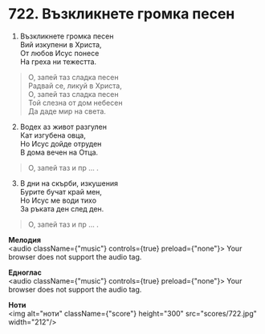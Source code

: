 # 722. Възкликнете громка песен  

1. Възкликнете громка песен  
Вий изкупени в Христа,  
От любов Исус понесе  
На греха ни тежестта.  

> О, запей таз сладка песен  
> Радвай се, ликуй в Христа,  
> О, запей таз сладка песен  
> Той слезна от дом небесен  
> Да даде мир на света.  

2. Водех аз живот разгулен  
Кат изгубена овца,  
Но Исус дойде отруден  
В дома вечен на Отца.  

> О, запей таз и пр ... .  

3. В дни на скърби, изкушения  
Бурите бучат край мен,  
Но Исус ме води тихо  
За ръката ден след ден.  

> О, запей таз и пр ... .  

__Мелодия__  
<audio className={"music"} controls={true} preload={"none"}><source src="mp3/722.mp3" type="audio/mpeg"/>
Your browser does not support the audio tag.
</audio>  

__Едноглас__  
<audio className={"music"} controls={true} preload={"none"}><source src="transp/722.mp3" type="audio/mpeg"/>
Your browser does not support the audio tag.
</audio>  

__Ноти__  
<img alt="ноти" className={"score"} height="300" src="scores/722.jpg" width="212"/>
